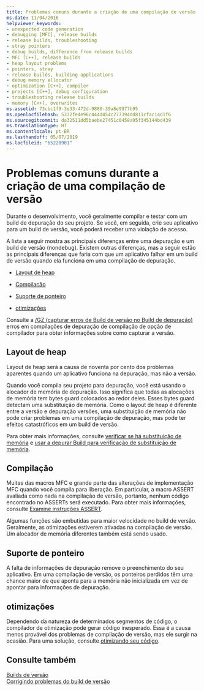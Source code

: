 ```yaml
---
title: Problemas comuns durante a criação de uma compilação de versão
ms.date: 11/04/2016
helpviewer_keywords:
- unexpected code generation
- debugging [MFC], release builds
- release builds, troubleshooting
- stray pointers
- debug builds, difference from release builds
- MFC [C++], release builds
- heap layout problems
- pointers, stray
- release builds, building applications
- debug memory allocator
- optimization [C++], compiler
- projects [C++], debug configuration
- troubleshooting release builds
- memory [C++], overwrites
ms.assetid: 73cbc1f9-3e33-472d-9880-39a8e9977b95
ms.openlocfilehash: 5372fe4e96c444d454c277394dd811cfac14d1f6
ms.sourcegitcommit: da32511dd5baebe27451c0458a95f345144bd439
ms.translationtype: HT
ms.contentlocale: pt-BR
ms.lasthandoff: 05/07/2019
ms.locfileid: "65220901"
---
```

# <a name="common-problems-when-creating-a-release-build"></a>Problemas comuns durante a criação de uma compilação de versão

Durante o desenvolvimento, você geralmente compilar e testar com um build de depuração do seu projeto. Se você, em seguida, crie seu aplicativo para um build de versão, você poderá receber uma violação de acesso.

A lista a seguir mostra as principais diferenças entre uma depuração e um build de versão (nondebug). Existem outras diferenças, mas a seguir estão as principais diferenças que faria com que um aplicativo falhar em um build de versão quando ela funciona em uma compilação de depuração.

- [Layout de heap](#_core_heap_layout)

- [Compilação](#_core_compilation)

- [Suporte de ponteiro](#_core_pointer_support)

- [otimizações](#_core_optimizations)

Consulte a [/GZ (capturar erros de Build de versão no Build de depuração)](reference/gz-enable-stack-frame-run-time-error-checking.md) erros em compilações de depuração de compilação de opção de compilador para obter informações sobre como capturar a versão.

##  <a name="_core_heap_layout"></a> Layout de heap

Layout de heap será a causa de noventa por cento dos problemas aparentes quando um aplicativo funciona na depuração, mas não a versão.

Quando você compila seu projeto para depuração, você está usando o alocador de memória de depuração. Isso significa que todas as alocações de memória tem bytes guard colocados ao redor deles. Esses bytes guard detectam uma substituição de memória. Como o layout de heap é diferente entre a versão e depuração versões, uma substituição de memória não pode criar problemas em uma compilação de depuração, mas pode ter efeitos catastróficos em um build de versão.

Para obter mais informações, consulte [verificar se há substituição de memória](checking-for-memory-overwrites.md) e [usar a depurar Build para verificação de substituição de memória](using-the-debug-build-to-check-for-memory-overwrite.md).

##  <a name="_core_compilation"></a> Compilação

Muitas das macros MFC e grande parte das alterações de implementação MFC quando você compila para liberação. Em particular, a macro ASSERT avaliada como nada na compilação de versão, portanto, nenhum código encontrado no ASSERTs será executado. Para obter mais informações, consulte [Examine instruções ASSERT](using-verify-instead-of-assert.md).

Algumas funções são embutidas para maior velocidade no build de versão. Geralmente, as otimizações estiverem ativadas na compilação de versão. Um alocador de memória diferentes também está sendo usado.

##  <a name="_core_pointer_support"></a> Suporte de ponteiro

A falta de informações de depuração remove o preenchimento do seu aplicativo. Em uma compilação de versão, os ponteiros perdidos têm uma chance maior de que aponta para a memória não inicializada em vez de apontar para informações de depuração.

##  <a name="_core_optimizations"></a> otimizações

Dependendo da natureza de determinados segmentos de código, o compilador de otimização pode gerar código inesperado. Essa é a causa menos provável dos problemas de compilação de versão, mas ele surgir na ocasião. Para uma solução, consulte [otimizando seu código](optimizing-your-code.md).

## <a name="see-also"></a>Consulte também

[Builds de versão](release-builds.md)<br/>
[Corrigindo problemas do build de versão](fixing-release-build-problems.md)
